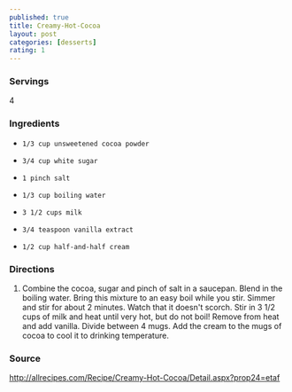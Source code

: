 ```yaml
---
published: true
title: Creamy-Hot-Cocoa
layout: post
categories: [desserts]
rating: 1
---
```

### Servings
4

### Ingredients
-     1/3 cup unsweetened cocoa powder
-     3/4 cup white sugar
-     1 pinch salt
-     1/3 cup boiling water
-     3 1/2 cups milk
-     3/4 teaspoon vanilla extract
-     1/2 cup half-and-half cream


### Directions
1. Combine the cocoa, sugar and pinch of salt in a saucepan. Blend in the boiling water. Bring this mixture to an easy boil while you stir. Simmer and stir for about 2 minutes. Watch that it doesn't scorch. Stir in 3 1/2 cups of milk and heat until very hot, but do not boil! Remove from heat and add vanilla. Divide between 4 mugs. Add the cream to the mugs of cocoa to cool it to drinking temperature.

### Source
<a href="http://allrecipes.com/Recipe/Creamy-Hot-Cocoa/Detail.aspx?prop24=etaf" target="new">http://allrecipes.com/Recipe/Creamy-Hot-Cocoa/Detail.aspx?prop24=etaf</a>
